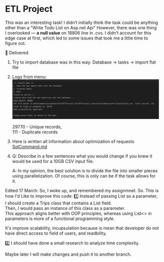 # ETL Project

This was an interesting task! I didn’t initially think the task could be anything other than a "Write Todo List on Asp.net Api" However, there was one thing I overlooked — **a null value** on 18806 line in .cvs. I didn’t account for this edge case at first, which led to some issues that took me a little time to figure out. 

🚗 Delivered

1. Try to import database was in this way: Database -> tasks -> import flat file

2. Logs from menu: 
![alt text](image.png)

    29770 - Unique records,  
    111 - Duplicate records  

3. Here is written all information about optimization of requests [SqlCommand.md](./SqlCommand.md)

4. Q: Describe in a few sentences what you would change if you knew it would be used for a 10GB CSV input file.  

    A: In my opinion, the best solution is to divide the file into smaller pieces using parallelization. Of course, this is only can be if the task allows for it.

Edited 17 March: So, I woke up, and remembered my assignmnet. So. This is how I'd Like to improve this code:
1️⃣ Instead of passing List<DbTripTransport> as a parameter, I should create a Trips class that contains a List<DbTripTransport> field.  
Then, I would pass an instance of this class as a parameter.  
This approach aligns better with OOP principles, whereas using List<> in parameters is more of a functional programming style.

It's improve scalability, incupsulation because is mean that developer do not have direct access to field of users, and readbility.

2️⃣ I should have done a small research to analyze time complexity.

Maybe later I will make changes and push it to another branch.



